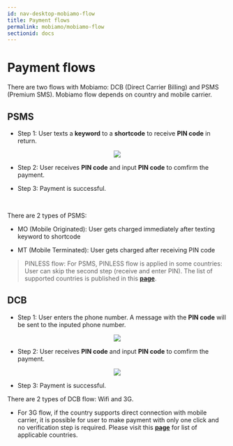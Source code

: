 ```yaml
---
id: nav-desktop-mobiamo-flow
title: Payment flows
permalink: mobiamo/mobiamo-flow
sectionid: docs
---
```


# Payment flows

There are two flows with Mobiamo: DCB (Direct Carrier Billing) and PSMS (Premium SMS). Mobiamo flow depends on country and mobile carrier. 

## PSMS

* Step 1: User texts a **keyword** to a **shortcode** to receive **PIN code** in return.

<div class="docs-img" style="text-align: center;">
	<img src="/paymentwall.github.io/textures/pic/mobiamo/psms.png">
</div>

* Step 2: User receives **PIN code** and input **PIN code** to comfirm the payment.

* Step 3: Payment is successful.

<br>

There are 2 types of PSMS: 

* MO (Mobile Originated): User gets charged immediately after texting keyword to shortcode

* MT (Mobile Terminated): User gets charged after receiving PIN code 

>PINLESS flow: For PSMS, PINLESS flow is applied in some countries: User can skip the second step (receive and enter PIN). The list of supported countries is published in this **[page]()**.

## DCB

* Step 1: User enters the phone number. A message with the **PIN code** will be sent to the inputed phone number.

<div class="docs-img" style="text-align: center;">
	<img src="/paymentwall.github.io/textures/pic/mobiamo/dcb1.png">
</div>

* Step 2: User receives **PIN code** and input **PIN code** to comfirm the payment.

<div class="docs-img" style="text-align: center;">
	<img src="/paymentwall.github.io/textures/pic/mobiamo/dcb2.png">
</div>

* Step 3: Payment is successful.

There are 2 types of DCB flow: Wifi and 3G. 

* For 3G flow, if the country supports direct connection with mobile carrier, it is possible for user to make payment with only one click and no verification step is required. Please visit this **[page]()** for list of applicable countries.
